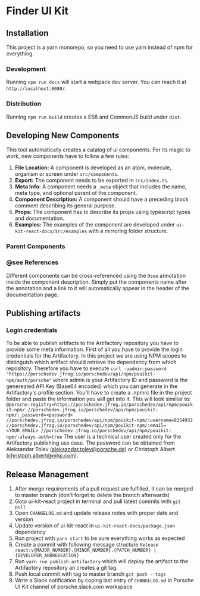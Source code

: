 # Finder UI Kit

## Installation

This project is a yarn monorepo, so you need to use yarn instead of npm for everything.

### Development

Running `npm run docs` will start a webpack dev server. You can reach it at `http://localhost:8080/`.

### Distribution

Running `npm run build` creates a ES6 and CommonJS build under `dist`.

## Developing New Components

This tool automatically creates a catalog of ui components. For its magic to work, new components have to follow a few rules:

1. **File Location:** A component is developed as an atom, molecule, organism or screen under `src/components`.
1. **Export:** The component needs to be exported in `src/index.ts`.
1. **Meta Info:** A component needs a `_meta` object that includes the name, meta type, and optional parent of the component.
1. **Component Description:** A component should have a preceding block comment describing its general purpose.
1. **Props:** The component has to describe its props using typescript types and documentation.
1. **Examples:** The examples of the component are developed under `ui-kit-react-docs/src/examples` with a mirroring folder structure.

### Parent Components

### @see References

Different components can be cross-referenced using the `@see` annotation inside the component description.
Simply put the components name after the annotation and a link to it will automatically appear in the header of the documentation page.

## Publishing artifacts

### Login credentials
To be able to publish artifacts to the Artifactory repository you have to provide some meta information. First of all you have to provide the login credentials for the Artifactory. In this project we are using NPM scopes to distinguish which artifact should retrieve the dependency from which repository. Therefore you have to execute `curl -uadmin:password "https://porschedev.jfrog.io/porschedev/api/npm/pouikit-npm/auth/porsche"` where admin is your Artifactory ID and password is the genereated API Key (Base64 encoded) which you can generate in the Artifactory's profile section. You'll have to create a .npmrc file in the project folder and paste the information you will get into it. This will look similiar to:
`@porsche:registry=https://porschedev.jfrog.io/porschedev/api/npm/pouikit-npm/
 //porschedev.jfrog.io/porschedev/api/npm/pouikit-npm/:_password=<password>
 //porschedev.jfrog.io/porschedev/api/npm/pouikit-npm/:username=8354932
 //porschedev.jfrog.io/porschedev/api/npm/pouikit-npm/:email=<YOUR_EMAIL>
 //porschedev.jfrog.io/porschedev/api/npm/pouikit-npm/:always-auth=true`
 The user is a technical user created only for the Artifactory publishing use case.
 The password can be obtained from Aleksandar Tolev (aleksandar.tolev@porsche.de) or Christoph Albert (christoph.albert@mhp.com).
 
## Release Management
1. After merge requirements of a pull request are fulfilled, it can be merged to master branch (don't forget to delete the branch afterwards)
2. Goto ui-kit-react project in terminal and pull latest commits with `git pull`
3. Open `CHANGELOG.md` and update release notes with proper date and version
4. Update version of ui-kit-react in `ui-kit-react-docs/package.json` dependency
5. Run project with `yarn start` to be sure everything works as expected
6. Create a commit with following message structure `Release react:v{MAJOR_NUMBER}.{MINOR_NUMBER}.{PATCH_NUMBER} | {DEVELOPER_ABBREVEATION}`
7. Run `yarn run publish:artifactory` which will deploy the artifact to the Artifactory repository an creates a git tag.
8. Push local commit with tag to master branch `git push --tags`
9. Write a Slack notification by coping last entry of `CHANGELOG.md` in Porsche UI Kit channel of porsche.slack.com workspace
